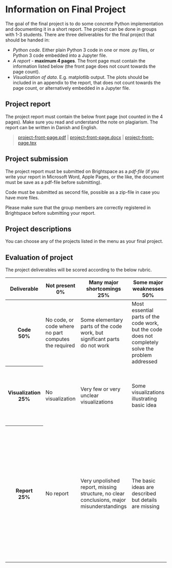 # Information on Final Project

The goal of the final project is to do some concrete Python implementation and documenting it in a short report.  The project can be done in groups with 1-3 students.  There are three deliverables for the final project that should be handed in:

* _Python code_. Either plain Python 3 code in one or more .py files, or Python 3 code embedded into a Jupyter file.
* _A report_ - **maximum 4 pages**. The front page must contain the information listed below (the front page does not count towards the page count).
* _Visualization of data_. E.g. matplotlib output. The plots should be included in an appendix to the report, that does not count towards the page count, or alternatively embedded in a Jupyter file.

## Project report

The project report must contain the below front page (not counted in the 4 pages). Make sure you read and understand the note on plagiarism.  The report can be written in Danish and English.

> [project-front-page.pdf](project-front-page.pdf) |
> [project-front-page.docx](project-front-page.docx) |
> [project-front-page.tex](project-front-page.tex)

## Project submission

The project report must be submitted on Brightspace as a *pdf-file* (if you write your report in Microsoft Word, Apple Pages, or the like, the document must be save as a pdf-file before submitting).

Code must be submitted as second file, possible as a zip-file in case you have more files.

Please make sure that the group members are correctly registered in Brightspace before submitting your report.

## Project descriptions

You can choose any of the projects listed in the menu as your final project.

## Evaluation of project

The project deliverables will be scored according to the below rubric.

<table>
  <thead>
    <tr>
      <th>Deliverable</th>
      <th width="17%">Not present<br>0%</th>
      <th width="17%">Many major shortcomings<br>25%</th>
      <th width="17%">Some major weaknesses<br>50%</th>
      <th width="17%">Minor weaknesses<br>75%</th>
      <th width="17%">Solid<br>100%</th>
    </tr>
  </thead>
  <tbody>
    <tr>
      <th>Code<br>50%</th>
      <td>No code, or code where no part computes the required</td>
      <td>Some elementary parts of the code work, but significant parts do not work</td>
      <td>Most essential parts of the code work, but the code does not completely solve the problem addressed</td>
      <td>Overall good code, but space for improvement, e.g. missing
	documentation, code could be made clearer</td>
      <td>Complete code, well structured, good use of modules, clear
	variable names, good documentation, PEP8 compliant</td>
    </tr>
    <tr>
      <th>Visualization<br>25%</th>
      <td>No visualization</td>
      <td>Very few or very unclear visualizations</td>
      <td>Some visualizations illustrating basic idea</td>
      <td>Overall good visualization but some details could have been more clear</td>
      <td>Clear visualizations documenting the problem being
	solved and supporting the conclusions drawn</td>
    </tr>
    <tr>
      <th>Report<br>25%</th>
      <td>No report</td>
      <td>Very unpolished report, missing structure, no clear
	conclusions, major misunderstandings</td>
      <td>The basic ideas are described but details are missing</td>
      <td>Overall good report but for some aspects the level of detail/precision could be higher</td>
      <td>Solid report, containing reflection upon the implementation
	done, discussion of the Python modules used, the design choices
	made, discussion of the structure of the code, what were the
	hardest parts, what is missing, and discussion of testing and
	visualization</td>
    </tr>
  </tbody>
</table>
